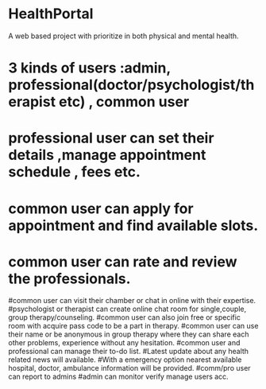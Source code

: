 # HealthPortal

A web based project with prioritize in both physical and mental health.
# 3 kinds of users :admin, professional(doctor/psychologist/therapist etc) , common user
# professional user can set their details ,manage appointment schedule , fees etc.
# common user can apply for appointment and find available slots.
# common user can rate and review the professionals.
#common user can visit their chamber or chat in online with their expertise.
#psychologist or therapist can create online chat room for single,couple, group therapy/counseling.
#common user can also join free or specific room with acquire pass code to be a part in therapy.
#common user can use their name or be anonymous in group therapy where they can share each other problems, experience without any hesitation.
#common user and professional can manage their to-do list.
#Latest update about any health related news will available.
#With a emergency option nearest available hospital, doctor, ambulance information will be provided. 
#comm/pro user can report to admins
#admin can monitor verify manage users acc.
